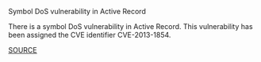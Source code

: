Symbol DoS vulnerability in Active Record

There is a symbol DoS vulnerability in Active Record.
This vulnerability has been assigned the CVE identifier CVE-2013-1854.

[SOURCE](https://groups.google.com/d/msg/rubyonrails-security/jgJ4cjjS8FE/BGbHRxnDRTIJ)